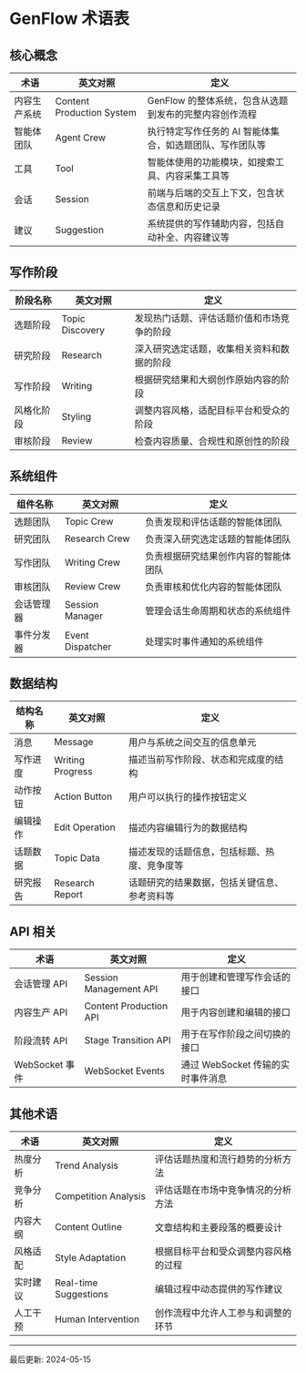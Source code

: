 # GenFlow 术语表

## 核心概念

| 术语 | 英文对照 | 定义 |
|------|----------|------|
| 内容生产系统 | Content Production System | GenFlow 的整体系统，包含从选题到发布的完整内容创作流程 |
| 智能体团队 | Agent Crew | 执行特定写作任务的 AI 智能体集合，如选题团队、写作团队等 |
| 工具 | Tool | 智能体使用的功能模块，如搜索工具、内容采集工具等 |
| 会话 | Session | 前端与后端的交互上下文，包含状态信息和历史记录 |
| 建议 | Suggestion | 系统提供的写作辅助内容，包括自动补全、内容建议等 |

## 写作阶段

| 阶段名称 | 英文对照 | 定义 |
|---------|----------|------|
| 选题阶段 | Topic Discovery | 发现热门话题、评估话题价值和市场竞争的阶段 |
| 研究阶段 | Research | 深入研究选定话题，收集相关资料和数据的阶段 |
| 写作阶段 | Writing | 根据研究结果和大纲创作原始内容的阶段 |
| 风格化阶段 | Styling | 调整内容风格，适配目标平台和受众的阶段 |
| 审核阶段 | Review | 检查内容质量、合规性和原创性的阶段 |

## 系统组件

| 组件名称 | 英文对照 | 定义 |
|---------|----------|------|
| 选题团队 | Topic Crew | 负责发现和评估话题的智能体团队 |
| 研究团队 | Research Crew | 负责深入研究选定话题的智能体团队 |
| 写作团队 | Writing Crew | 负责根据研究结果创作内容的智能体团队 |
| 审核团队 | Review Crew | 负责审核和优化内容的智能体团队 |
| 会话管理器 | Session Manager | 管理会话生命周期和状态的系统组件 |
| 事件分发器 | Event Dispatcher | 处理实时事件通知的系统组件 |

## 数据结构

| 结构名称 | 英文对照 | 定义 |
|---------|----------|------|
| 消息 | Message | 用户与系统之间交互的信息单元 |
| 写作进度 | Writing Progress | 描述当前写作阶段、状态和完成度的结构 |
| 动作按钮 | Action Button | 用户可以执行的操作按钮定义 |
| 编辑操作 | Edit Operation | 描述内容编辑行为的数据结构 |
| 话题数据 | Topic Data | 描述发现的话题信息，包括标题、热度、竞争度等 |
| 研究报告 | Research Report | 话题研究的结果数据，包括关键信息、参考资料等 |

## API 相关

| 术语 | 英文对照 | 定义 |
|------|----------|------|
| 会话管理 API | Session Management API | 用于创建和管理写作会话的接口 |
| 内容生产 API | Content Production API | 用于内容创建和编辑的接口 |
| 阶段流转 API | Stage Transition API | 用于在写作阶段之间切换的接口 |
| WebSocket 事件 | WebSocket Events | 通过 WebSocket 传输的实时事件消息 |

## 其他术语

| 术语 | 英文对照 | 定义 |
|------|----------|------|
| 热度分析 | Trend Analysis | 评估话题热度和流行趋势的分析方法 |
| 竞争分析 | Competition Analysis | 评估话题在市场中竞争情况的分析方法 |
| 内容大纲 | Content Outline | 文章结构和主要段落的概要设计 |
| 风格适配 | Style Adaptation | 根据目标平台和受众调整内容风格的过程 |
| 实时建议 | Real-time Suggestions | 编辑过程中动态提供的写作建议 |
| 人工干预 | Human Intervention | 创作流程中允许人工参与和调整的环节 |

---

最后更新: 2024-05-15 